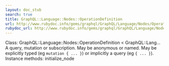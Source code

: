 ```yaml
---
layout: doc_stub
search: true
title: GraphQL::Language::Nodes::OperationDefinition
url: http://www.rubydoc.info/gems/graphql/GraphQL/Language/Nodes/OperationDefinition
rubydoc_url: http://www.rubydoc.info/gems/graphql/GraphQL/Language/Nodes/OperationDefinition
---
```


Class: GraphQL::Language::Nodes::OperationDefinition < GraphQL::Lang...
A query, mutation or subscription. May be anonymous or named. May be
explicitly typed (eg `mutation { ... }`) or implicitly a query (eg
`{ ... }`). 
Instance methods:
initialize_node

